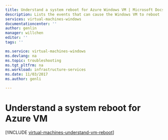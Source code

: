 ```yaml
---
title: Understand a system reboot for Azure Windows VM | Microsoft Docs
description: Lists the events that can cause the Windows VM to reboot
services: virtual-machines-windows
documentationcenter: ''
author: genlin
manager: willchen
editor: ''
tags: ''

ms.service: virtual-machines-windows
ms.devlang: na
ms.topic: troubleshooting
ms.tgt_pltfrm: na
ms.workload: infrastructure-services
ms.date: 11/03/2017
ms.author: genli

---
```


# Understand a system reboot for Azure VM

[!INCLUDE [virtual-machines-understand-vm-reboot](../../../includes/virtual-machines-understand-vm-reboot.md)]

